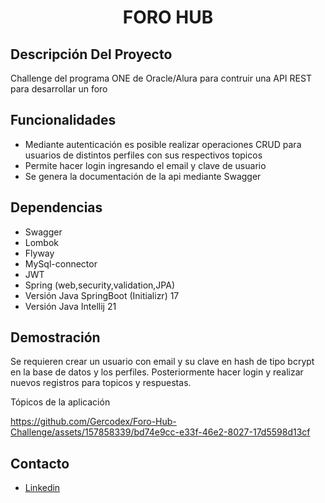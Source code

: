 <h1 align="center"> FORO HUB </h1>


## Descripción Del Proyecto

Challenge del programa ONE de Oracle/Alura para contruir una API REST para desarrollar un foro 

## Funcionalidades

* Mediante autenticación es posible realizar operaciones CRUD para usuarios de distintos perfiles con sus respectivos topicos
* Permite hacer login ingresando el email y clave de usuario
* Se genera la documentación de la api mediante Swagger

## Dependencias

* Swagger
* Lombok
* Flyway
* MySql-connector
* JWT
* Spring (web,security,validation,JPA)
* Versión Java SpringBoot (Initializr) 17
* Versión Java Intellij 21

## Demostración

Se requieren crear un usuario con email y su clave en hash de tipo bcrypt en la base de datos y los perfiles.
Posteriormente hacer login y realizar nuevos registros para topicos y respuestas.

Tópicos de la aplicación

https://github.com/Gercodex/Foro-Hub-Challenge/assets/157858339/bd74e9cc-e33f-46e2-8027-17d5598d13cf



## Contacto
 * [Linkedin](https://www.linkedin.com/in/jesus-alcaraz-)
